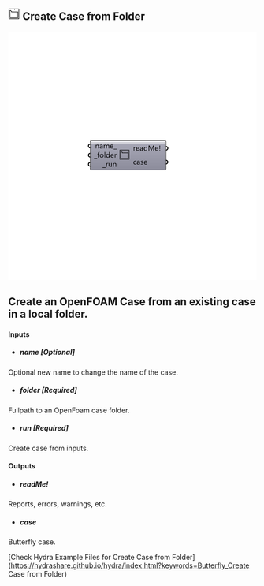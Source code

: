 ## ![](../../images/icons/Create_Case_from_Folder.png) Create Case from Folder

![](../../images/components/Create_Case_from_Folder.png)

Create an OpenFOAM Case from an existing case in a local folder.
 -

#### Inputs
* ##### name [Optional]
Optional new name to change the name of the case.
* ##### folder [Required]
Fullpath to an OpenFoam case folder.
* ##### run [Required]
Create case from inputs.

#### Outputs
* ##### readMe!
Reports, errors, warnings, etc.
* ##### case
Butterfly case.


[Check Hydra Example Files for Create Case from Folder](https://hydrashare.github.io/hydra/index.html?keywords=Butterfly_Create Case from Folder)